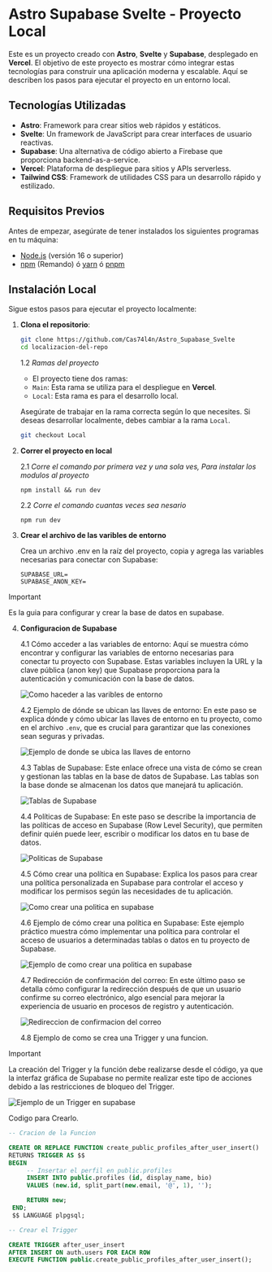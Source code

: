 # Astro Supabase Svelte - Proyecto Local

Este es un proyecto creado con **Astro**, **Svelte** y **Supabase**, desplegado en **Vercel**. El objetivo de este proyecto es mostrar cómo integrar estas tecnologías para construir una aplicación moderna y escalable. Aquí se describen los pasos para ejecutar el proyecto en un entorno local.

## Tecnologías Utilizadas

- **Astro**: Framework para crear sitios web rápidos y estáticos.
- **Svelte**: Un framework de JavaScript para crear interfaces de usuario reactivas.
- **Supabase**: Una alternativa de código abierto a Firebase que proporciona backend-as-a-service.
- **Vercel**: Plataforma de despliegue para sitios y APIs serverless.
- **Tailwind CSS**: Framework de utilidades CSS para un desarrollo rápido y estilizado.

## Requisitos Previos

Antes de empezar, asegúrate de tener instalados los siguientes programas en tu máquina:

- [Node.js](https://nodejs.org/) (versión 16 o superior)
- [npm](https://www.npmjs.com/) (Remando) ó [yarn](https://yarnpkg.com/) ó [pnpm](https://pnpm.io/es/)

## Instalación Local

Sigue estos pasos para ejecutar el proyecto localmente:

1. **Clona el repositorio**:

   ```bash
   git clone https://github.com/Cas74l4n/Astro_Supabase_Svelte
   cd localizacion-del-repo
   ```
   
   1.2 *Ramas del proyecto*
    - El proyecto tiene dos ramas:
     - `Main`: Esta rama se utiliza para el despliegue en **Vercel**.
     - `Local`: Esta rama es para el desarrollo local.

   Asegúrate de trabajar en la rama correcta según lo que necesites. Si deseas desarrollar localmente, debes cambiar a la rama `Local`.

   ```bash
   git checkout Local
   ```

2. **Correr el proyecto en local**

   2.1 *Corre el comando por primera vez y una sola ves, Para instalar los modulos al proyecto*
   ```node
   npm install && run dev
   ```
   2.2 *Corre el comando cuantas veces sea nesario*
   ```node
   npm run dev
   ```
3. **Crear el archivo de  las varibles de entorno**

   Crea un archivo .env en la raíz del proyecto, copia y agrega las variables necesarias para conectar con Supabase:
   ```env
   SUPABASE_URL=
   SUPABASE_ANON_KEY=
   ```
   
> [!IMPORTANT]
> Es la guia para configurar y crear la base de datos en supabase.

4. **Configuracion de Supabase**

   4.1  Cómo acceder a las variables de entorno: Aquí se muestra cómo encontrar y configurar las variables de entorno necesarias para conectar tu proyecto con Supabase. Estas variables incluyen la URL y la clave pública (anon key) que Supabase proporciona para la autenticación y comunicación con la base de datos.

   ![Como haceder a las varibles de entorno](/assets/Paso01_supabase.webp "Como haceder a las varibles de entorno.")
   
   4.2  Ejemplo de dónde se ubican las llaves de entorno: En este paso se explica dónde y cómo ubicar las llaves de entorno en tu proyecto, como en el archivo ```.env```, que es crucial para garantizar que las conexiones sean seguras y privadas.

   ![Ejemplo de donde se ubica las llaves de entorno](/assets/Paso02_supabase.webp "Ejemplo de donde se ubica las llaves de entorno.")

   4.3  Tablas de Supabase: Este enlace ofrece una vista de cómo se crean y gestionan las tablas en la base de datos de Supabase. Las tablas son la base donde se almacenan los datos que manejará tu aplicación.

   ![Tablas de Supabase](/assets/paso1_supabase.webp "Tablas de Supabase.")
   
   4.4 Políticas de Supabase: En este paso se describe la importancia de las políticas de acceso en Supabase (Row Level Security), que permiten definir quién puede leer, escribir o modificar los datos en tu base de datos.

   ![Politicas de Supabase](/assets/Paso2_supabase.webp "Politicas de Supabase.")

   4.5  Cómo crear una política en Supabase: Explica los pasos para crear una política personalizada en Supabase para controlar el acceso y modificar los permisos según las necesidades de tu aplicación.

   ![Como crear una politica en supabase](/assets/Paso3_supabase.webp "Como crear una politica en supabase.")
   
   4.6  Ejemplo de cómo crear una política en Supabase: Este ejemplo práctico muestra cómo implementar una política para controlar el acceso de usuarios a determinadas tablas o datos en tu proyecto de Supabase.

   ![Ejemplo de como crear una politica en supabase](/assets/Paso4_supabase.webp "Ejemplo de como crear una politica en supabase.")
   
   4.7  Redirección de confirmación del correo: En este último paso se detalla cómo configurar la redirección después de que un usuario confirme su correo electrónico, algo esencial para mejorar la experiencia de usuario en procesos de registro y autenticación.

   ![Redireccion de confirmacion del correo](/assets/Paso5_supabase.webp "Redireccion de confirmacion del correo.")
   
   4.8  Ejemplo de como se crea una Trigger y una funcion.
   
> [!IMPORTANT]
> La creación del Trigger y la función debe realizarse desde el código, ya que la interfaz gráfica de Supabase no permite realizar este tipo de acciones debido a las restricciones de bloqueo del Trigger.
   
   ![Ejemplo de un Trigger en supabase](/assets/Paso6_Supabase.webp "Ejemplo de un Trigger en supabase")
   
   Codigo para Crearlo.
   ```.sql
   -- Cracion de la Funcion

   CREATE OR REPLACE FUNCTION create_public_profiles_after_user_insert() 
   RETURNS TRIGGER AS $$
   BEGIN
        -- Insertar el perfil en public.profiles
        INSERT INTO public.profiles (id, display_name, bio)
        VALUES (new.id, split_part(new.email, '@', 1), '');

        RETURN new;
    END;
    $$ LANGUAGE plpgsql;

   -- Crear el Trigger

   CREATE TRIGGER after_user_insert
   AFTER INSERT ON auth.users FOR EACH ROW
   EXECUTE FUNCTION public.create_public_profiles_after_user_insert();

   ```
